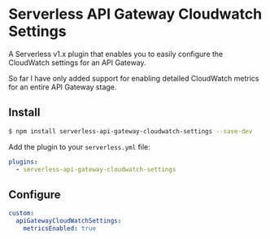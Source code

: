 # Serverless API Gateway Cloudwatch Settings

A Serverless v1.x plugin that enables you to easily configure the CloudWatch settings for an API Gateway.

So far I have only added support for enabling detailed CloudWatch metrics for an entire API Gateway stage.

## Install

```sh
$ npm install serverless-api-gateway-cloudwatch-settings --save-dev
```

Add the plugin to your `serverless.yml` file:

```yml
plugins:
  - serverless-api-gateway-cloudwatch-settings
```
 
## Configure

```yml
custom:
  apiGatewayCloudWatchSettings:
    metricsEnabled: true
```
